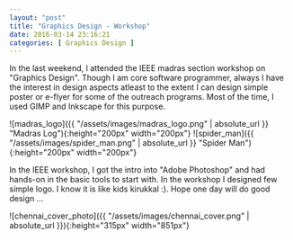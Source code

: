 ```yaml
---
layout: "post"
title: "Graphics Design - Workshop"
date: 2016-03-14 23:16:21
categories: [ Graphics Design ]
---
```

In the last weekend, I attended the IEEE madras section workshop on "Graphics Design". Though I am core software programmer, always I have the interest in design aspects atleast to the extent I can design simple poster or e-flyer for some of the outreach programs. Most of the time, I used GIMP and Inkscape for this purpose.

![madras_logo]({{ "/assets/images/madras_logo.png" | absolute_url }} "Madras Log"){:height="200px" width="200px"}
![spider_man]({{ "/assets/images/spider_man.png" | absolute_url }} "Spider Man"){:height="200px" width="200px"}

In the IEEE workshop, I got the intro into "Adobe Photoshop" and had hands-on in the basic tools to start with. In the workshop I designed few simple logo. I know it is like kids kirukkal :).
Hope one day will do good design ...

![chennai_cover_photo]({{ "/assets/images/chennai_cover.png" | absolute_url }}){:height="315px" width="851px"}
